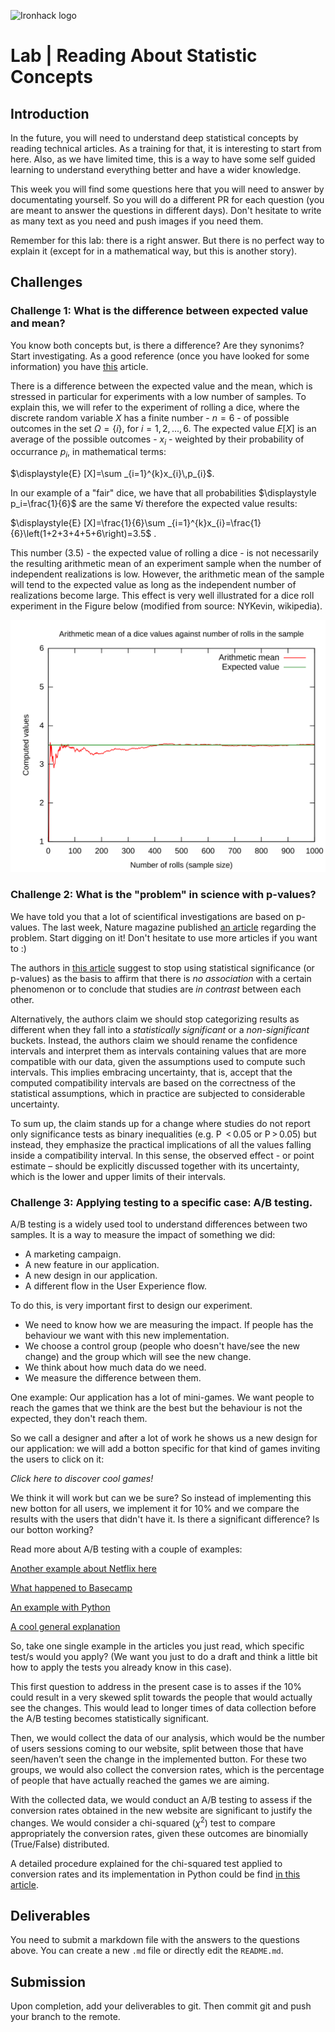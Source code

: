 ![Ironhack logo](https://i.imgur.com/1QgrNNw.png)

# Lab | Reading About Statistic Concepts

## Introduction

In the future, you will need to understand deep statistical concepts by reading technical articles. As a training for that, it is interesting to start from here. Also, as we have limited time, this is a way to have some self guided learning to understand everything better and have a wider knowledge.

This week you will find some questions here that you will need to answer by documentating yourself. So you will do a different PR for each question (you are meant to answer the questions in different days). Don't hesitate to write as many text as you need and push images if you need them.

Remember for this lab: there is a right answer. But there is no perfect way to explain it (except for in a mathematical way, but this is another story).

## Challenges

### Challenge 1: What is the difference between expected value and mean?
You know both concepts but, is there a difference? Are they synonims? Start investigating. As a good reference (once you have looked for some information) you have   [this](http://expected.news/value2) article.

There is a difference between the expected value and the mean, which is stressed in particular for experiments with a low number of samples. To explain this, we will refer to the experiment of rolling a dice, where the discrete random variable $X$ has a finite number - $n=6$ - of possible outcomes in the set $\Omega=\{i\}$, for $i=1,2,...,6$. The expected value $E[X]$ is an average of the possible outcomes - $x_i$ - weighted by their probability of occurrance $p_i$, in mathematical terms:

$\displaystyle{E} [X]=\sum _{i=1}^{k}x_{i}\,p_{i}$.

In our example of a "fair" dice, we have that all probabilities $\displaystyle p_i=\frac{1}{6}$ are the same $\forall i$ therefore the expected value results:

$\displaystyle{E} [X]=\frac{1}{6}\sum _{i=1}^{k}x_{i}=\frac{1}{6}\left(1+2+3+4+5+6\right)=3.5$ .

This number (3.5) - the expected value of rolling a dice - is not necessarily the resulting arithmetic mean of an experiment sample when the number of independent realizations is low. However, the arithmetic mean of the sample will tend to the expected value as long as the independent number of realizations become large. This effect is very well illustrated for a dice roll experiment in the Figure below (modified from source: NYKevin, wikipedia).

<img src="diceRollExpVal.svg" alt="Illustration of the convergence of the sample arithmetic mean to the expected value as the number of dice rolls grows." width="600"/>

<!-- the convergence of the sample arithmetic mean to the expected value of 3.5

An illustration of the convergence of sequence averages of rolls of a die to the expected value of 3.5 as the number of rolls (trials) grows.
 -->

### Challenge 2: What is the "problem" in science with p-values?
We have told you that a lot of scientifical investigations are based on p-values. The last week, Nature magazine published [an article](http://nature.social/statistical4) regarding the problem. Start digging on it! Don't hesitate to use more articles if you want to :)

The authors in [this article](http://nature.social/statistical4) suggest to stop using statistical significance (or p-values) as the basis to affirm that there is *no association* with a certain phenomenon or to conclude that studies are *in contrast* between each other.

Alternatively, the authors claim we should stop categorizing results as different when they fall into a *statistically significant* or a *non-significant* buckets. Instead, the authors claim we should rename the confidence intervals and interpret them as intervals containing values that are more compatible with our data, given the assumptions used to compute such intervals. This implies embracing uncertainty, that is, accept that the computed compatibility intervals are based on the correctness of the statistical assumptions, which in practice are subjected to considerable uncertainty.

To sum up, the claim stands up for a change where studies do not report only significance tests as binary inequalities (e.g. P  < 0.05 or P > 0.05) but instead, they emphasize the practical implications of all the values falling inside a compatibility interval. In this sense, the observed effect - or point estimate – should be explicitly discussed together with its uncertainty, which is the lower and upper limits of their intervals.

### Challenge 3: Applying testing to a specific case: A/B testing.
A/B testing is a widely used tool to understand differences between two samples. It is a way to measure the impact of something we did: 
* A marketing campaign.
* A new feature in our application. 
* A new design in our application.
* A different flow in the User Experience flow.

To do this, is very important first to design our experiment. 
* We need to know how we are measuring the impact. If people has the behaviour we want with this new implementation.
* We choose a control group (people who doesn't have/see the new change) and the group which will see the new change. 
* We think about how much data do we need.
* We measure the difference between them.

One example:
Our application has a lot of mini-games. We want people to reach the games that we think are the best but the behaviour is not the expected, they don't reach them.

So we call a designer and after a lot of work he shows us a new design for our application: we will add a botton specific for that kind of games inviting the users to click on it:

*Click here to discover cool games!*

We think it will work but can we be sure? So instead of implementing this new botton for all users, we implement it for 10% and we compare the results with the users that didn't have it. Is there a significant difference? Is our botton working?

Read more about A/B testing with a couple of examples:

[Another example about Netflix here](http://select.video/artwork4)

[What happened to Basecamp](http://millions.social/tested7)

[An example with Python](http://math.social/tested3)

[A cool general explanation](http://arts.show/tested7)

So, take one single example in the articles you just read, which specific test/s would you apply? (We want you just to do a draft and think a little bit how to apply the tests you already know in this case).

This first question to address in the present case is to asses if the 10% could result in a very skewed split towards the people that would actually see the changes. This would lead to longer times of data collection before the A/B testing becomes statistically significant.

Then, we would collect the data of our analysis, which would be the number of users sessions coming to our website, split between those that have seen/haven’t seen the change in the implemented button. For these two groups, we would also collect the conversion rates, which is the percentage of people that have actually reached the games we are aiming.

With the collected data, we would conduct an A/B testing to assess if the conversion rates obtained in the new website are significant to justify the changes. We would consider a chi-squared ($\chi^2$) test to compare appropriately the conversion rates, given these outcomes are binomially (True/False) distributed.

A detailed procedure explained for the chi-squared test applied to conversion rates and its implementation in Python could be find [in this article](http://arts.show/tested7).


## Deliverables
You need to submit a markdown file with the answers to the questions above. You can create a new `.md` file or directly edit the `README.md`.

## Submission
Upon completion, add your deliverables to git. Then commit git and push your branch to the remote.
